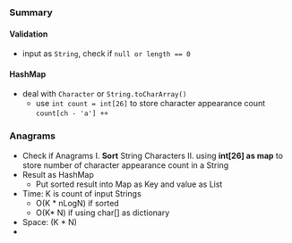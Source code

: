 ### Summary
#### Validation
- input as `String`, check if `null or length == 0`
#### HashMap
- deal with `Character` or `String.toCharArray()`
	- use `int count = int[26]` to store character appearance count `count[ch - 'a'] ++`
###  Anagrams
- Check if Anagrams
	I. **Sort** String Characters 
	II. using **int[26] as map** to store number of character appearance count in a String
- Result as HashMap
	- Put sorted result into Map as Key and value as List<String>
- Time: K is count of input Strings
	- O(K * nLogN)  if sorted
	- O(K* N) if using char[] as dictionary
- Space: (K * N)
- 
<!--stackedit_data:
eyJoaXN0b3J5IjpbMTAxOTYwMzU1LC0yMzM2NjM5NzUsMjkwND
YzOTUsLTE1NjI1OTI4NzAsLTUwMDM1ODExNV19
-->